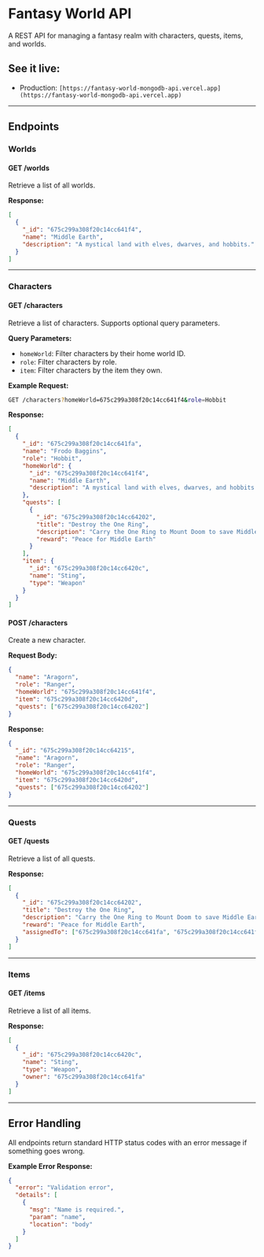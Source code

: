# Fantasy World API

A REST API for managing a fantasy realm with characters, quests, items, and worlds.

## **See it live:**

- Production: `[https://fantasy-world-mongodb-api.vercel.app](https://fantasy-world-mongodb-api.vercel.app)`

---

## **Endpoints**

### **Worlds**

#### **GET /worlds**

Retrieve a list of all worlds.

**Response:**

```json
[
  {
    "_id": "675c299a308f20c14cc641f4",
    "name": "Middle Earth",
    "description": "A mystical land with elves, dwarves, and hobbits."
  }
]
```

---

### **Characters**

#### **GET /characters**

Retrieve a list of characters. Supports optional query parameters.

**Query Parameters:**

- `homeWorld`: Filter characters by their home world ID.
- `role`: Filter characters by role.
- `item`: Filter characters by the item they own.

**Example Request:**

```bash
GET /characters?homeWorld=675c299a308f20c14cc641f4&role=Hobbit
```

**Response:**

```json
[
  {
    "_id": "675c299a308f20c14cc641fa",
    "name": "Frodo Baggins",
    "role": "Hobbit",
    "homeWorld": {
      "_id": "675c299a308f20c14cc641f4",
      "name": "Middle Earth",
      "description": "A mystical land with elves, dwarves, and hobbits."
    },
    "quests": [
      {
        "_id": "675c299a308f20c14cc64202",
        "title": "Destroy the One Ring",
        "description": "Carry the One Ring to Mount Doom to save Middle Earth.",
        "reward": "Peace for Middle Earth"
      }
    ],
    "item": {
      "_id": "675c299a308f20c14cc6420c",
      "name": "Sting",
      "type": "Weapon"
    }
  }
]
```

#### **POST /characters**

Create a new character.

**Request Body:**

```json
{
  "name": "Aragorn",
  "role": "Ranger",
  "homeWorld": "675c299a308f20c14cc641f4",
  "item": "675c299a308f20c14cc6420d",
  "quests": ["675c299a308f20c14cc64202"]
}
```

**Response:**

```json
{
  "_id": "675c299a308f20c14cc64215",
  "name": "Aragorn",
  "role": "Ranger",
  "homeWorld": "675c299a308f20c14cc641f4",
  "item": "675c299a308f20c14cc6420d",
  "quests": ["675c299a308f20c14cc64202"]
}
```

---

### **Quests**

#### **GET /quests**

Retrieve a list of all quests.

**Response:**

```json
[
  {
    "_id": "675c299a308f20c14cc64202",
    "title": "Destroy the One Ring",
    "description": "Carry the One Ring to Mount Doom to save Middle Earth.",
    "reward": "Peace for Middle Earth",
    "assignedTo": ["675c299a308f20c14cc641fa", "675c299a308f20c14cc641fb"]
  }
]
```

---

### **Items**

#### **GET /items**

Retrieve a list of all items.

**Response:**

```json
[
  {
    "_id": "675c299a308f20c14cc6420c",
    "name": "Sting",
    "type": "Weapon",
    "owner": "675c299a308f20c14cc641fa"
  }
]
```

---

## **Error Handling**

All endpoints return standard HTTP status codes with an error message if something goes wrong.

**Example Error Response:**

```json
{
  "error": "Validation error",
  "details": [
    {
      "msg": "Name is required.",
      "param": "name",
      "location": "body"
    }
  ]
}
```
